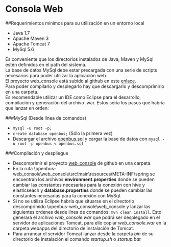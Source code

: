 # Consola Web

##Requerimientos mínimos para su utilización en un entorno local

- Java 1.7
- Apache Maven 3
- Apache Tomcat 7
- MySql 5.6
 
Es conveniente que los directorios instalados de Java, Maven y MySql estén definidos en el path del sistema.    
La base de datos MySql debe estar precargada con una serie de scripts necesarios para poder utilizar la aplicación web.  
El proyecto web_console está subido al github en este [enlace](https://github.com/Produban/openbus/tree/web_console).    
Para poder compilarlo y desplegarlo hay que descargarlo y descomprimirlo en una carpeta.  
Es recomendable utilizar un IDE como Eclipse para el desarrollo, compilación y generación del archivo .war. 
Estos sería los pasos que habría que lanzar en orden:  

###MySql (Desde línea de comandos)
- `mysql -u root -p;`
- `create database openbus;` (Sólo la primera vez)
- Descargar el archivo [openbus.sql](https://github.com/Produban/openbus/blob/web_console/web_console/sql/openbus.sql) y cargar la base de datos con `mysql -u root -p openbus < openbus.sql`

###Compilación y despliegue
- Descomprimir el proyecto [web_console](https://github.com/Produban/openbus/tree/web_console) de github en una carpeta.
- En la ruta \openbus-web_console\web_console\src\main\resources\META-INF\spring se encuentran los archivos **environment.properties** donde se pueden cambiar las constantes necesarias para la conexión con hive y elasticseach y **database.properties** donde se pueden cambiar las constantes necesarias para la conexión con MySql.
- Si no se utiliza Eclipse  habría que situarse en el directorio descomprimido \openbus-web_console\web_console y lanzar las siguientes ordenes desde línea de comandos: `mvn clean install`. Esto generará el archivo *web_console.war* que podrá ser desplegado en el servidor de aplicaciones Tomcat, para ello copiar *web_console.war* en la carpeta webapps del directorio de instalación de Tomcat.
- Para arrancar el servidor Tomcat lanzar desde la carpeta *bin* de su directorio de instalación el comando *startup.sh* o *startup.bat*

